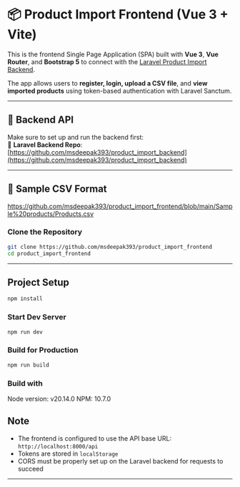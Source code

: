 # 📦 Product Import Frontend (Vue 3 + Vite)

This is the frontend Single Page Application (SPA) built with **Vue 3**, **Vue Router**, and **Bootstrap 5** to connect with the [Laravel Product Import Backend](https://github.com/msdeepak393/product_import_backend).  

The app allows users to **register, login, upload a CSV file**, and **view imported products** using token-based authentication with Laravel Sanctum.

---

## 🔗 Backend API

Make sure to set up and run the backend first:  
🔗 **Laravel Backend Repo**: [https://github.com/msdeepak393/product_import_backend](https://github.com/msdeepak393/product_import_backend)

---

## 📄 Sample CSV Format

https://github.com/msdeepak393/product_import_frontend/blob/main/Sample%20products/Products.csv

### Clone the Repository

```bash
git clone https://github.com/msdeepak393/product_import_frontend
cd product_import_frontend
```

---

##  Project Setup

```bash
npm install
```

### Start Dev Server

```bash
npm run dev
```

###  Build for Production

```bash
npm run build
```
###  Build with
Node version: v20.14.0
NPM: 10.7.0

## Note

- The frontend is configured to use the API base URL: `http://localhost:8000/api`
- Tokens are stored in `localStorage`
- CORS must be properly set up on the Laravel backend for requests to succeed

---